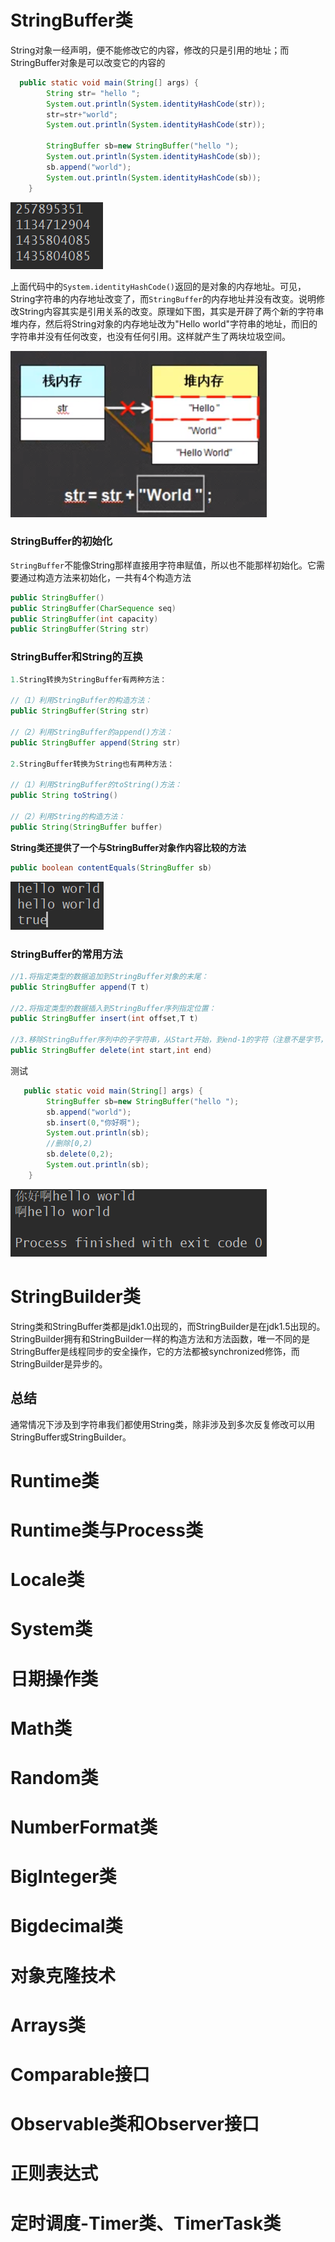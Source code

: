 # StringBuffer类

String对象一经声明，便不能修改它的内容，修改的只是引用的地址；而StringBuffer对象是可以改变它的内容的

```java
  public static void main(String[] args) {
        String str= "hello ";
        System.out.println(System.identityHashCode(str));
        str=str+"world";
        System.out.println(System.identityHashCode(str));

        StringBuffer sb=new StringBuffer("hello ");
        System.out.println(System.identityHashCode(sb));
        sb.append("world");
        System.out.println(System.identityHashCode(sb));
    }
```

![image-20191210214848674](常用类库.assets/image-20191210214848674.png)

上面代码中的`System.identityHashCode()`返回的是对象的内存地址。可见，String字符串的内存地址改变了，而`StringBuffer`的内存地址并没有改变。说明修改String内容其实是引用关系的改变。原理如下图，其实是开辟了两个新的字符串堆内存，然后将String对象的内存地址改为"Hello world"字符串的地址，而旧的字符串并没有任何改变，也没有任何引用。这样就产生了两块垃圾空间。

![image-20191210214958457](常用类库.assets/image-20191210214958457.png)

### **StringBuffer的初始化**

`StringBuffer`不能像String那样直接用字符串赋值，所以也不能那样初始化。它需要通过构造方法来初始化，一共有4个构造方法

```java
public StringBuffer()
public StringBuffer(CharSequence seq)
public StringBuffer(int capacity)
public StringBuffer(String str)
```

### **StringBuffer和String的互换**

```java
1.String转换为StringBuffer有两种方法：

//（1）利用StringBuffer的构造方法：
public StringBuffer(String str)
    
//（2）利用StringBuffer的append()方法：
public StringBuffer append(String str)
   
2.StringBuffer转换为String也有两种方法：

//（1）利用StringBuffer的toString()方法：
public String toString()
    
//（2）利用String的构造方法：
public String(StringBuffer buffer)
```

**String类还提供了一个与StringBuffer对象作内容比较的方法**

```java
public boolean contentEquals(StringBuffer sb)
```

![image-20191210215503130](常用类库.assets/image-20191210215503130.png)

### StringBuffer的常用方法

```java
//1.将指定类型的数据追加到StringBuffer对象的末尾：
public StringBuffer append(T t)
    
//2.将指定类型的数据插入到StringBuffer序列指定位置：
public StringBuffer insert(int offset,T t)
    
//3.移除StringBuffer序列中的子字符串，从Start开始，到end-1的字符（注意不是字节，所以一个中文和一个英文都相当于一个字符）：
public StringBuffer delete(int start,int end)
```

测试

```java
   public static void main(String[] args) {
        StringBuffer sb=new StringBuffer("hello ");
        sb.append("world");
        sb.insert(0,"你好啊");
        System.out.println(sb);
        //删除[0,2)
        sb.delete(0,2);
        System.out.println(sb);
    }
```

![image-20191210215749921](常用类库.assets/image-20191210215749921.png)



# StringBuilder类

String类和StringBuffer类都是jdk1.0出现的，而StringBuilder是在jdk1.5出现的。StringBuilder拥有和StringBuilder一样的构造方法和方法函数，唯一不同的是StringBuffer是线程同步的安全操作，它的方法都被synchronized修饰，而StringBuilder是异步的。

## 总结
通常情况下涉及到字符串我们都使用String类，除非涉及到多次反复修改可以用StringBuffer或StringBuilder。

# Runtime类



# Runtime类与Process类



# Locale类



# System类



# 日期操作类



# Math类



# Random类



# NumberFormat类





# BigInteger类





# Bigdecimal类



# 对象克隆技术



# Arrays类



# Comparable接口



# Observable类和Observer接口



# 正则表达式



# 定时调度-Timer类、TimerTask类

